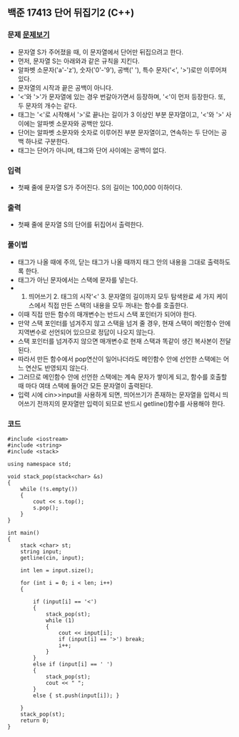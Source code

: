 ## 백준 17413 단어 뒤집기2 (C++)

### 문제 [문제보기](https://www.acmicpc.net/problem/17413)
- 문자열 S가 주어졌을 때, 이 문자열에서 단어만 뒤집으려고 한다.
- 먼저, 문자열 S는 아래와과 같은 규칙을 지킨다.
- 알파벳 소문자('a'-'z'), 숫자('0'-'9'), 공백(' '), 특수 문자('<', '>')로만 이루어져 있다.
- 문자열의 시작과 끝은 공백이 아니다.
- '<'와 '>'가 문자열에 있는 경우 번갈아가면서 등장하며, '<'이 먼저 등장한다. 또, 두 문자의 개수는 같다.
- 태그는 '<'로 시작해서 '>'로 끝나는 길이가 3 이상인 부분 문자열이고, '<'와 '>' 사이에는 알파벳 소문자와 공백만 있다. 
- 단어는 알파벳 소문자와 숫자로 이루어진 부분 문자열이고, 연속하는 두 단어는 공백 하나로 구분한다. 
- 태그는 단어가 아니며, 태그와 단어 사이에는 공백이 없다.


### 입력
- 첫째 줄에 문자열 S가 주어진다. S의 길이는 100,000 이하이다.

### 출력
 - 첫째 줄에 문자열 S의 단어를 뒤집어서 출력한다.

### 풀이법 
 - 태그가 나올 때에 주의, 닫는 태그가 나올 때까지 태그 안의 내용을 그대로 출력하도록 한다.
 - 태그가 아닌 문자에서는 스택에 문자를 넣는다. 
 - 1. 띄어쓰기 2. 태그의 시작'<' 3. 문자열의 길이까지 모두 탐색완료 세 가지 케이스에서 직접 만든 스택의 내용을 모두 꺼내는 함수를 호출한다.
 - 이때 직접 만든 함수의 매개변수는 반드시 스택 포인터가 되어야 한다. 
 - 만약 스택 포인터를 넘겨주지 않고 스택을 넘겨 줄 경우, 현재 스택이 메인함수 안에 지역변수로 선언되어 있으므로 정답이 나오지 않는다.
 - 스택 포인터를 넘겨주지 않으면 매개변수로 현재 스택과 똑같이 생긴 복사본이 전달된다. 
 - 따라서 만든 함수에서 pop연산이 일어나더라도 메인함수 안에 선언한 스택에는 어느 연산도 반영되지 않는다.
 - 그러므로 메인함수 안에 선언한 스택에는 계속 문자가 쌓이게 되고, 함수를 호출할 때 마다 여태 스택에 들어간 모든 문자열이 출력된다.
 - 입력 시에 cin>>input을 사용하게 되면, 띄어쓰기가 존재하는 문자열을 입력시 띄어쓰기 전까지의 문자열만 입력이 되므로 반드시 getline()함수를 사용해야 한다.
 
 
### 코드
```
#include <iostream>
#include <string>
#include <stack>

using namespace std;

void stack_pop(stack<char> &s)
{
	while (!s.empty())
	{
		cout << s.top();
		s.pop();
	}
}

int main()
{
	stack <char> st;
	string input;
	getline(cin, input);

	int len = input.size();

	for (int i = 0; i < len; i++)
	{

		if (input[i] == '<')
		{
			stack_pop(st);
			while (1)
			{
				cout << input[i];
				if (input[i] == '>') break;
				i++;
			}
		}
		else if (input[i] == ' ')
		{
			stack_pop(st);
			cout << " ";
		}
		else { st.push(input[i]); }

	}
	stack_pop(st);
	return 0;
}
```
